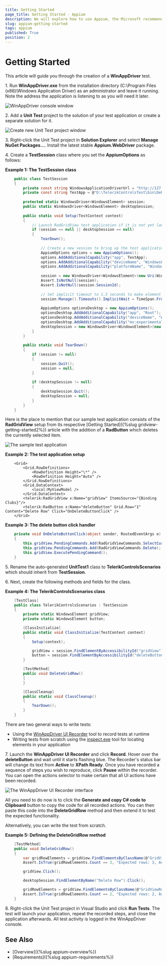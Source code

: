 ```yaml
---
title: Getting Started
page_title: Getting Started - Appium
description: We will explore how to use Appium, the Microsoft recommended open source test automation framework, with Telerik UI for {{ site.framework_name }}.  
slug: appium-getting-started
tags: appium
published: True
position: 2 
---
```


# Getting Started

This article will guide you through the creation of a **WinAppDriver** test.

1\. Run **WinAppDriver.exe** from the installation directory (C:\Program Files (x86)\Windows Application Driver) as an administrator and leave it running. Note the address the application is listening to as you will need it later.

![WinAppDriver console window](images/appium-getting-started-1.png)

2\. Add a **Unit Test** project to the solution of your test application or create a separate solution for it.

![Create new Unit Test project window](images/appium-getting-started-2.png)

3\. Right-click the Unit Test project in **Solution Explorer** and select **Manage NuGet Packages…**. Install the latest stable **Appium.WebDriver** package.

4\. Create a **TestSession** class where you set the **AppiumOptions** as follows:

__Example 1: The TestSession class__

```C#
    public class TestSession
    {
        private const string WindowsApplicationDriverUrl = "http://127.0.0.1:4723";
        private const string TestApp = @"D:\TelerikControlsTest\bin\Debug\TelerikControlsTest.exe"; // replace with the actual location of the executable file of the application you want to test
     
        protected static WindowsDriver<WindowsElement> session;
        public static WindowsDriver<WindowsElement> desktopSession;
     
        public static void Setup(TestContext context)
        {
            // Launch RadGridView test application if it is not yet launched
            if (session == null || desktopSession == null)
            {
                TearDown();
     
                // Create a new session to bring up the test application
                AppiumOptions options = new AppiumOptions();
                options.AddAdditionalCapability("app", TestApp);
                options.AddAdditionalCapability("deviceName", "WindowsPC");
                options.AddAdditionalCapability("platformName", "Windows");
     
                session = new WindowsDriver<WindowsElement>(new Uri(WindowsApplicationDriverUrl), options);
                Assert.IsNotNull(session);
                Assert.IsNotNull(session.SessionId);
     
                // Set implicit timeout to 1.5 seconds to make element search to retry every 5- ms for at most three times
                session.Manage().Timeouts().ImplicitWait = TimeSpan.FromSeconds(1.5);
     
                AppiumOptions optionsDesktop = new AppiumOptions();
                optionsDesktop.AddAdditionalCapability("app", "Root");
                optionsDesktop.AddAdditionalCapability("deviceName", "WindowsPC");
                optionsDesktop.AddAdditionalCapability("ms:experimental-webdriver", true);
                desktopSession = new WindowsDriver<WindowsElement>(new Uri(WindowsApplicationDriverUrl), optionsDesktop);
            }
        }
     
        public static void TearDown()
        {
            if (session != null)
            {
                session.Quit();
                session = null;
            }
     
            if (desktopSession != null)
            {
                desktopSession.Quit();
                desktopSession = null;
            }
        }
    }
```

Here is the place to mention that our sample test application consists of the **RadGridView** setup from its respective [Getting Started]({%slug gridview-getting-started2%}) article with the addition of a **RadButton** which deletes the currently selected item.

![The sample test application](images/appium-getting-started-3.png)

__Example 2: The test application setup__

```XAML
    <Grid>
        <Grid.RowDefinitions>
            <RowDefinition Height="\*" />
            <RowDefinition Height="Auto" />
        </Grid.RowDefinitions>
        <Grid.DataContext>
            <local:MyViewModel />
        </Grid.DataContext>
        <telerik:RadGridView x:Name="gridView" ItemsSource="{Binding Clubs}"/>
        <telerik:RadButton x:Name="deleteButton" Grid.Row="1" Content="Delete Row" Click="OnDeleteButtonClick" />
    </Grid>
```

__Example 3: The delete button click handler__

```C#
    private void OnDeleteButtonClick(object sender, RoutedEventArgs e)
    {
        this.gridView.PendingCommands.Add(RadGridViewCommands.SelectCurrentItem);
        this.gridView.PendingCommands.Add(RadGridViewCommands.Delete);
        this.gridView.ExecutePendingCommand();
    }
```

5\. Rename the auto-generated **UnitTest1** class to **TelerikControlsScenarios** which should inherit from **TestSession**.

6\. Next, create the following methods and fields for the class.

__Example 4: The TelerikControlsScenarios class__

```C#
    [TestClass]
    public class TelerikControlsScenarios : TestSession
    {
        private static WindowsElement gridView;
        private static WindowsElement button;

        [ClassInitialize]
        public static void ClassInitialize(TestContext context)
        {
            Setup(context);

            gridView = session.FindElementByAccessibilityId("gridView");
            button = session.FindElementByAccessibilityId("deleteButton");
        }

        [TestMethod]
        public void DeleteGridRow()
        {
        }

        [ClassCleanup]
        public static void ClassCleanup()
        {
            TearDown();
        }
    }
```

There are two general ways to write tests:

* Using the [WinAppDriver UI Recorder](https://github.com/Microsoft/WinAppDriver/wiki/WinAppDriver-UI-Recorder) tool to record tests at runtime
* Writing tests from scratch using the [inspect.exe](https://docs.microsoft.com/en-us/windows/win32/winauto/inspect-objects) tool for locating elements in your application

7\. Launch the **WinAppDriver UI Recorder** and click **Record**. Hover over the **deleteButton** and wait until it starts flashing blue. The Recorder's status bar will change its text from **Active** to **XPath Ready**. Once you have recorded a sequence of steps you wish to reproduce, click **Pause** within the recorder. You can open the actions selector to make certain that all UI actions have been recorded.

![The WinAppDriver UI Recorder interface](images/appium-getting-started-4.png)

All you need to do now is to click the **Generate and copy C# code to Clipboard** button to copy the code for all recorded actions. You can then paste this code into the **DeleteGridRow** method and then extend it to test the expected functionality.

Alternatively, you can write the test from scratch.

__Example 5: Defining the DeleteGridRow method__

```C#
    [TestMethod]
    public void DeleteGridRow()
    {
        var gridRowElements = gridView.FindElementsByClassName(@"GridViewRow").ToList();
        Assert.IsTrue(gridRowElements.Count == 3, "Expected rows: 3, Actual rows: " + gridRowElements.Count);

        gridView.Click();

        desktopSession.FindElementByName("Delete Row").Click();

        gridRowElements = gridView.FindElementsByClassName(@"GridViewRow").ToList();
        Assert.IsTrue(gridRowElements.Count == 2, "Expected rows: 2, Actual rows: " + gridRowElements.Count);
    }
```

8\. Right-click the Unit Test project in Visual Studio and click **Run Tests**. The test will launch your application, repeat the recorded steps, and close the application afterwards. All test activity is logged in the WinAppDriver console.

## See Also

* [Overview]({%slug appium-overview%})
* [Requirements]({%slug appium-requirements%})
